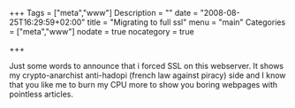 +++
Tags = ["meta","www"]
Description = ""
date = "2008-08-25T16:29:59+02:00"
title = "Migrating to full ssl"
menu = "main"
Categories = ["meta","www"]
nodate = true
nocategory = true

+++

Just some words to announce that i forced SSL on this webserver. It shows my crypto-anarchist anti-hadopi (french law against piracy) side and I know that you like me to burn my CPU more to show you boring webpages with pointless articles.
